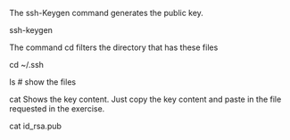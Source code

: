 The ssh-Keygen command generates the public key.

ssh-keygen

The command cd filters the directory that has these files

cd ~/.ssh

ls # show the files

cat Shows the key content. Just copy the key content and paste in the file requested in the exercise.

cat id_rsa.pub
